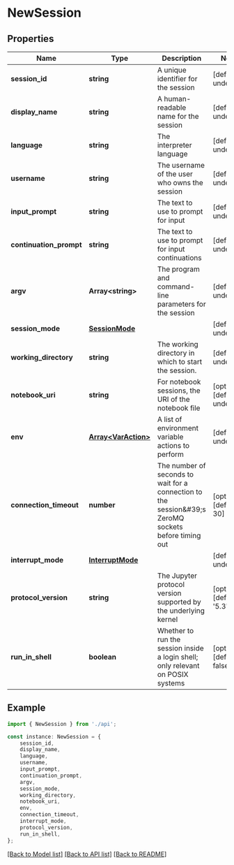# NewSession


## Properties

Name | Type | Description | Notes
------------ | ------------- | ------------- | -------------
**session_id** | **string** | A unique identifier for the session | [default to undefined]
**display_name** | **string** | A human-readable name for the session | [default to undefined]
**language** | **string** | The interpreter language | [default to undefined]
**username** | **string** | The username of the user who owns the session | [default to undefined]
**input_prompt** | **string** | The text to use to prompt for input | [default to undefined]
**continuation_prompt** | **string** | The text to use to prompt for input continuations | [default to undefined]
**argv** | **Array&lt;string&gt;** | The program and command-line parameters for the session | [default to undefined]
**session_mode** | [**SessionMode**](SessionMode.md) |  | [default to undefined]
**working_directory** | **string** | The working directory in which to start the session. | [default to undefined]
**notebook_uri** | **string** | For notebook sessions, the URI of the notebook file | [optional] [default to undefined]
**env** | [**Array&lt;VarAction&gt;**](VarAction.md) | A list of environment variable actions to perform | [default to undefined]
**connection_timeout** | **number** | The number of seconds to wait for a connection to the session\&#39;s ZeroMQ sockets before timing out | [optional] [default to 30]
**interrupt_mode** | [**InterruptMode**](InterruptMode.md) |  | [default to undefined]
**protocol_version** | **string** | The Jupyter protocol version supported by the underlying kernel | [optional] [default to '5.3']
**run_in_shell** | **boolean** | Whether to run the session inside a login shell; only relevant on POSIX systems | [optional] [default to false]

## Example

```typescript
import { NewSession } from './api';

const instance: NewSession = {
    session_id,
    display_name,
    language,
    username,
    input_prompt,
    continuation_prompt,
    argv,
    session_mode,
    working_directory,
    notebook_uri,
    env,
    connection_timeout,
    interrupt_mode,
    protocol_version,
    run_in_shell,
};
```

[[Back to Model list]](../README.md#documentation-for-models) [[Back to API list]](../README.md#documentation-for-api-endpoints) [[Back to README]](../README.md)
